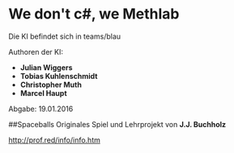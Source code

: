 # We don't c#, we Methlab

Die KI befindet sich in teams/blau

Authoren der KI:

- **Julian Wiggers**
- **Tobias Kuhlenschmidt**
- **Christopher Muth**
- **Marcel Haupt**

Abgabe: 19.01.2016

##Spaceballs
Originales Spiel und Lehrprojekt von **J.J. Buchholz**

http://prof.red/info/info.htm
